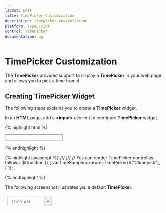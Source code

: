 ```yaml
---
layout: post
title: TimePicker-Customization
description: timepicker customization
platform: TypeScript
control: TimePicker
documentation: ug
---
```


# TimePicker Customization

The **TimePicker** provides support to display a **TimePicker** in your web page and allows you to pick a time from it.

## Creating TimePicker Widget

The following steps explains you to create a **TimePicker** widget.

In an **HTML** page, add a **&lt;input&gt;** element to configure **TimePicker** widget.

{% highlight html %}

<input type="text" id="time" />

{% endhighlight %}

{% highlight javascript %}
/// <reference path="tsfiles/jquery.d.ts" />
/// <reference path="tsfiles/ej.web.all.d.ts" />
    // You can render TimePicker control as follows.
    $(function () {
        var timeSample = new ej.TimePicker($("#timepick"), {
    });
    
{% endhighlight %}


The following screenshot illustrates you a default **TimePicker**.


![](TimePicker-Customization_images/TimePicker-Customization_img1.png) 

